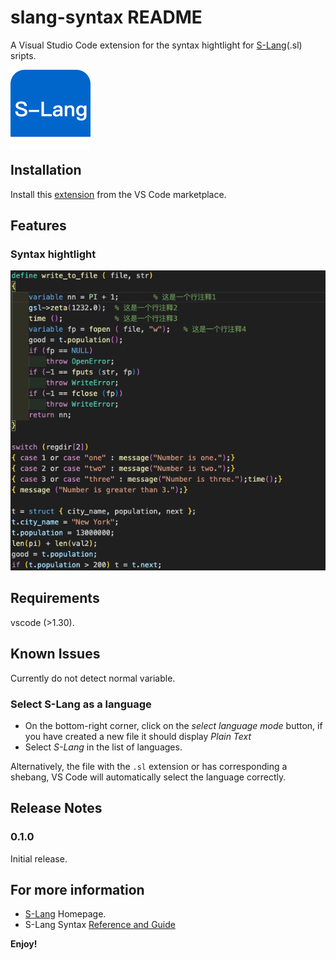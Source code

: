 # slang-syntax README

A Visual Studio Code extension for the syntax hightlight for [S-Lang](https://www.jedsoft.org/slang/)(.sl) sripts.

<img  src="images/slang_logo.png" width=128 align="left" />
<br>
<br>
<br>
<br>
<br>
<br>
<br>

## Installation
Install this [extension](https://marketplace.visualstudio.com/items?itemName=niu541412.s-lang-syntax) from the VS Code marketplace.

## Features

### Syntax hightlight

![screenshot](images/syntax.png)

## Requirements

vscode (>1.30).

## Known Issues

Currently do not detect normal variable.

### Select S-Lang as a language

* On the bottom-right corner, click on the *select language mode* button, if you have created a new file it should display *Plain Text*
* Select *S-Lang* in the list of languages.

Alternatively, the file with the `.sl` extension or has corresponding a shebang, VS Code will automatically select the language correctly.

## Release Notes

### 0.1.0

Initial release.

## For more information

* [S-Lang](https://www.jedsoft.org/slang/) Homepage.
* S-Lang Syntax [Reference and Guide](https://www.jedsoft.org/slang/docs.html)

**Enjoy!**
